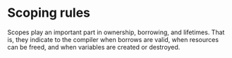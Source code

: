 # Scoping rules

Scopes play an important part in ownership, borrowing, and lifetimes.
That is, they indicate to the compiler when borrows are valid, when 
resources can be freed, and when variables are created or destroyed.